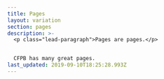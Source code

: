 ```yaml
---
title: Pages
layout: variation
section: pages
description: >-
  <p class="lead-paragraph">Pages are pages.</p>


  CFPB has many great pages.
last_updated: 2019-09-10T18:25:28.993Z
---
```

